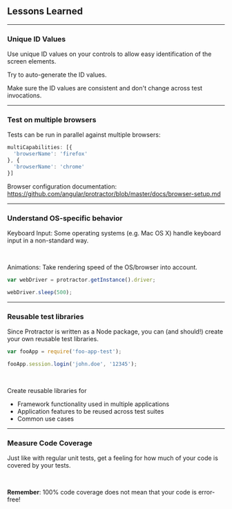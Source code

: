 ##  Lessons Learned

---

### Unique ID Values

Use unique ID values on your controls to allow easy identification of the screen elements.

Try to auto-generate the ID values.

Make sure the ID values are consistent and don't change across test invocations.

---

### Test on multiple browsers

Tests can be run in parallel against multiple browsers:

```javascript
multiCapabilities: [{
  'browserName': 'firefox'
}, {
  'browserName': 'chrome'
}]
```

Browser configuration documentation: https://github.com/angular/protractor/blob/master/docs/browser-setup.md

---

### Understand OS-specific behavior

Keyboard Input: Some operating systems (e.g. Mac OS X) handle keyboard input in a non-standard way.

<br>

Animations: Take rendering speed of the OS/browser into account.

```javascript
var webDriver = protractor.getInstance().driver;

webDriver.sleep(500);
```

---

### Reusable test libraries

Since Protractor is written as a Node package, you can (and should!) create your own reusable test libraries.

```javascript
var fooApp = require('foo-app-test');

fooApp.session.login('john.doe', '12345');
```

<br>

Create reusable libraries for

* Framework functionality used in multiple applications
* Application features to be reused across test suites
* Common use cases

---

### Measure Code Coverage

Just like with regular unit tests, get a feeling for how much of your code is covered by your tests.

<br>

**Remember**: 100% code coverage does not mean that your code is error-free!

